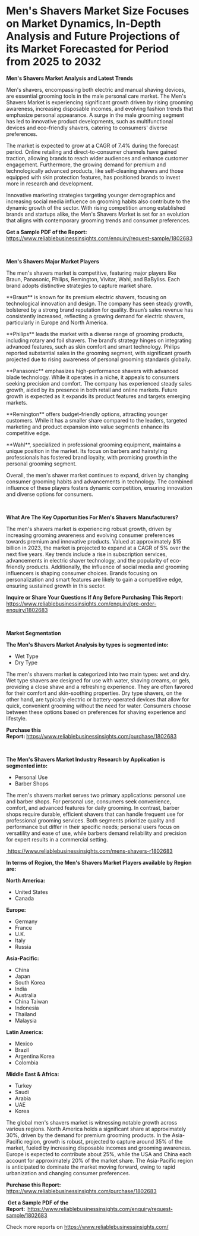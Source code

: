 <p><h1>Men's Shavers Market Size Focuses on Market Dynamics, In-Depth Analysis and Future Projections of its Market Forecasted for Period from 2025 to 2032</h1></p><p><strong>Men's Shavers Market Analysis and Latest Trends</strong></p>
<p><p>Men's shavers, encompassing both electric and manual shaving devices, are essential grooming tools in the male personal care market. The Men's Shavers Market is experiencing significant growth driven by rising grooming awareness, increasing disposable incomes, and evolving fashion trends that emphasize personal appearance. A surge in the male grooming segment has led to innovative product developments, such as multifunctional devices and eco-friendly shavers, catering to consumers' diverse preferences.</p><p>The market is expected to grow at a CAGR of 7.4% during the forecast period. Online retailing and direct-to-consumer channels have gained traction, allowing brands to reach wider audiences and enhance customer engagement. Furthermore, the growing demand for premium and technologically advanced products, like self-cleaning shavers and those equipped with skin protection features, has positioned brands to invest more in research and development.</p><p>Innovative marketing strategies targeting younger demographics and increasing social media influence on grooming habits also contribute to the dynamic growth of the sector. With rising competition among established brands and startups alike, the Men's Shavers Market is set for an evolution that aligns with contemporary grooming trends and consumer preferences.</p></p>
<p><strong>Get a Sample PDF of the Report:&nbsp;</strong> <a href="https://www.reliablebusinessinsights.com/enquiry/request-sample/1802683?utm_campaign=3455&utm_medium=2&utm_source=Github&utm_content=ia&utm_term=04042025&utm_id=mens-shavers">https://www.reliablebusinessinsights.com/enquiry/request-sample/1802683</a></p>
<p>&nbsp;</p>
<p><strong>Men's Shavers Major Market Players</strong></p>
<p><p>The men's shavers market is competitive, featuring major players like Braun, Panasonic, Philips, Remington, Vivitar, Wahl, and BaByliss. Each brand adopts distinctive strategies to capture market share.</p><p>**Braun** is known for its premium electric shavers, focusing on technological innovation and design. The company has seen steady growth, bolstered by a strong brand reputation for quality. Braun’s sales revenue has consistently increased, reflecting a growing demand for electric shavers, particularly in Europe and North America.</p><p>**Philips** leads the market with a diverse range of grooming products, including rotary and foil shavers. The brand’s strategy hinges on integrating advanced features, such as skin comfort and smart technology. Philips reported substantial sales in the grooming segment, with significant growth projected due to rising awareness of personal grooming standards globally. </p><p>**Panasonic** emphasizes high-performance shavers with advanced blade technology. While it operates in a niche, it appeals to consumers seeking precision and comfort. The company has experienced steady sales growth, aided by its presence in both retail and online markets. Future growth is expected as it expands its product features and targets emerging markets.</p><p>**Remington** offers budget-friendly options, attracting younger customers. While it has a smaller share compared to the leaders, targeted marketing and product expansion into value segments enhance its competitive edge.</p><p>**Wahl**, specialized in professional grooming equipment, maintains a unique position in the market. Its focus on barbers and hairstyling professionals has fostered brand loyalty, with promising growth in the personal grooming segment.</p><p>Overall, the men's shaver market continues to expand, driven by changing consumer grooming habits and advancements in technology. The combined influence of these players fosters dynamic competition, ensuring innovation and diverse options for consumers.</p></p>
<p>&nbsp;</p>
<p><strong>What Are The Key Opportunities For Men's Shavers Manufacturers?</strong></p>
<p><p>The men's shavers market is experiencing robust growth, driven by increasing grooming awareness and evolving consumer preferences towards premium and innovative products. Valued at approximately $15 billion in 2023, the market is projected to expand at a CAGR of 5% over the next five years. Key trends include a rise in subscription services, advancements in electric shaver technology, and the popularity of eco-friendly products. Additionally, the influence of social media and grooming influencers is shaping consumer choices. Brands focusing on personalization and smart features are likely to gain a competitive edge, ensuring sustained growth in this sector.</p></p>
<p><strong>Inquire or Share Your Questions If Any Before Purchasing This Report:</strong> <a href="https://www.reliablebusinessinsights.com/enquiry/pre-order-enquiry/1802683?utm_campaign=3455&utm_medium=2&utm_source=Github&utm_content=ia&utm_term=04042025&utm_id=mens-shavers">https://www.reliablebusinessinsights.com/enquiry/pre-order-enquiry/1802683</a></p>
<p>&nbsp;</p>
<p><strong>Market Segmentation</strong></p>
<p><strong>The Men's Shavers Market Analysis by types is segmented into:</strong></p>
<p><ul><li>Wet Type</li><li>Dry Type</li></ul></p>
<p><p>The men's shavers market is categorized into two main types: wet and dry. Wet type shavers are designed for use with water, shaving creams, or gels, providing a close shave and a refreshing experience. They are often favored for their comfort and skin-soothing properties. Dry type shavers, on the other hand, are typically electric or battery-operated devices that allow for quick, convenient grooming without the need for water. Consumers choose between these options based on preferences for shaving experience and lifestyle.</p></p>
<p><strong>Purchase this Report:&nbsp;</strong><a href="https://www.reliablebusinessinsights.com/purchase/1802683?utm_campaign=3455&utm_medium=2&utm_source=Github&utm_content=ia&utm_term=04042025&utm_id=mens-shavers">https://www.reliablebusinessinsights.com/purchase/1802683</a></p>
<p>&nbsp;</p>
<p><strong>The Men's Shavers Market Industry Research by Application is segmented into:</strong></p>
<p><ul><li>Personal Use</li><li>Barber Shops</li></ul></p>
<p><p>The men's shavers market serves two primary applications: personal use and barber shops. For personal use, consumers seek convenience, comfort, and advanced features for daily grooming. In contrast, barber shops require durable, efficient shavers that can handle frequent use for professional grooming services. Both segments prioritize quality and performance but differ in their specific needs; personal users focus on versatility and ease of use, while barbers demand reliability and precision for expert results in a commercial setting.</p></p>
<p><a href="https://www.reliablebusinessinsights.com/mens-shavers-r1802683?utm_campaign=3455&utm_medium=2&utm_source=Github&utm_content=ia&utm_term=04042025&utm_id=mens-shavers">&nbsp;https://www.reliablebusinessinsights.com/mens-shavers-r1802683</a></p>
<p><strong>In terms of Region, the Men's Shavers Market Players available by Region are:</strong></p>
<p>
    <p> <strong> North America: </strong>
        <ul>
            <li>United States</li>
            <li>Canada</li>
        </ul>
        </p> 
    <p> <strong> Europe: </strong>
        <ul>
            <li>Germany</li>
            <li>France</li>
            <li>U.K.</li>
            <li>Italy</li>
            <li>Russia</li>
        </ul>
        </p> 
    <p> <strong> Asia-Pacific: </strong>
        <ul>
            <li>China</li>
            <li>Japan</li>
            <li>South Korea</li>
            <li>India</li>
            <li>Australia</li>
            <li>China Taiwan</li>
            <li>Indonesia</li>
            <li>Thailand</li>
            <li>Malaysia</li>
        </ul>
        </p> 
    <p> <strong> Latin America: </strong>
        <ul>
            <li>Mexico</li>
            <li>Brazil</li>
            <li>Argentina Korea</li>
            <li>Colombia</li>
        </ul>
        </p> 
    <p> <strong> Middle East & Africa: </strong>
        <ul>
            <li>Turkey</li>
            <li>Saudi</li>
            <li>Arabia</li>
            <li>UAE</li>
            <li>Korea</li>
        </ul>
    </p>
    </p>
<p><p>The global men's shavers market is witnessing notable growth across various regions. North America holds a significant share at approximately 30%, driven by the demand for premium grooming products. In the Asia-Pacific region, growth is robust, projected to capture around 35% of the market, fueled by increasing disposable incomes and grooming awareness. Europe is expected to contribute about 25%, while the USA and China each account for approximately 20% of the market share. The Asia-Pacific region is anticipated to dominate the market moving forward, owing to rapid urbanization and changing consumer preferences.</p></p>
<p><strong>Purchase this Report: </strong><a href="https://www.reliablebusinessinsights.com/purchase/1802683?utm_campaign=3455&utm_medium=2&utm_source=Github&utm_content=ia&utm_term=04042025&utm_id=mens-shavers">https://www.reliablebusinessinsights.com/purchase/1802683</a></p>
<p>&nbsp;<strong>Get a Sample PDF of the Report:&nbsp;&nbsp;</strong><a href="https://www.reliablebusinessinsights.com/enquiry/request-sample/1802683?utm_campaign=3455&utm_medium=2&utm_source=Github&utm_content=ia&utm_term=04042025&utm_id=mens-shavers">https://www.reliablebusinessinsights.com/enquiry/request-sample/1802683</a></p>
<p><strong></strong></p>
<p>Check more reports on <a href="https://www.reliablebusinessinsights.com/?utm_campaign=3455&utm_medium=2&utm_source=Github&utm_content=ia&utm_term=04042025&utm_id=mens-shavers">https://www.reliablebusinessinsights.com/</a></p>